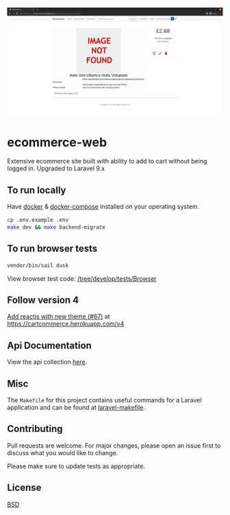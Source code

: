 ![v4-ecommerce.png](https://raw.githubusercontent.com/kkamara/ecommerce/develop/public/v4-ecommerce.png)

# ecommerce-web

Extensive ecommerce site built with ability to add to cart without being logged in. Upgraded to Laravel 9.x 

## To run locally

Have [docker](https://docs.docker.com/engine/install/) & [docker-compose](https://docs.docker.com/compose/install/) installed on your operating system.

```bash
cp .env.example .env
make dev && make backend-migrate
```

## To run browser tests

```bash
vendor/bin/sail dusk
```

View browser test code: [/tree/develop/tests/Browser](https://github.com/kkamara/ecommerce/tree/develop/tests/Browser)

## Follow version 4

[Add reactjs with new theme (#67)](https://github.com/kkamara/ecommerce/issues/67) at https://cartcommerce.herokuapp.com/v4

## Api Documentation

View the api collection [here](https://documenter.getpostman.com/view/17125932/UVkvJYGS).

## Misc

The `Makefile` for this project contains useful commands for a Laravel application and can be found at [laravel-makefile](https://github.com/kkamara/laravel-makefile).

## Contributing
Pull requests are welcome. For major changes, please open an issue first to discuss what you would like to change.

Please make sure to update tests as appropriate.

## License
[BSD](https://opensource.org/licenses/BSD-3-Clause)

